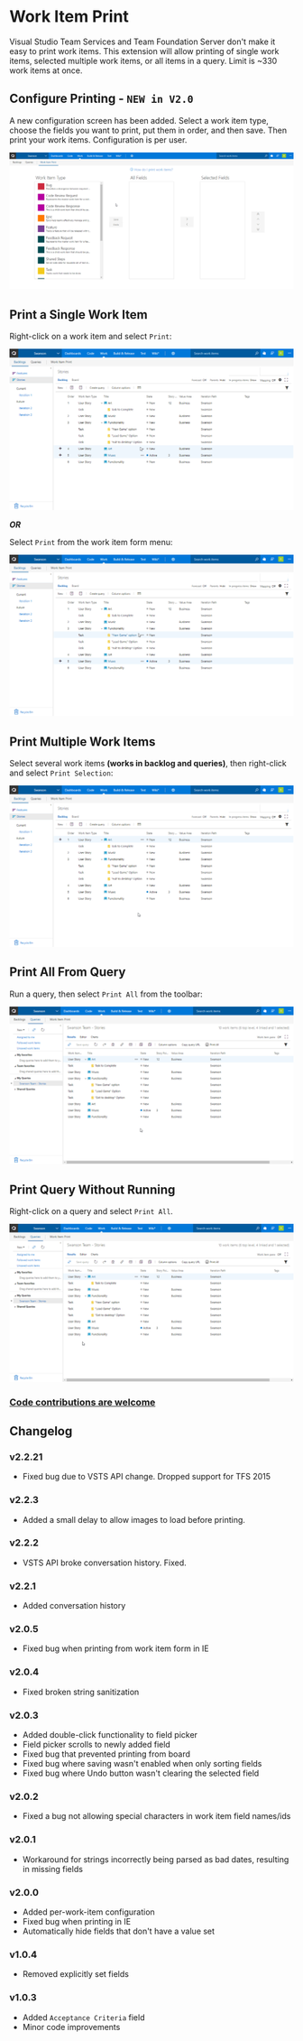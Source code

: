 # Work Item Print

Visual Studio Team Services and Team Foundation Server don't make it easy to print work items. This extension will allow printing of single work items, selected multiple work items, or all items in a query. Limit is ~330 work items at once.


## Configure Printing  -  **`NEW in V2.0`** 

A new configuration screen has been added. Select a work item type, choose the fields you want to print, put them in order, and then save. Then print your work items. Configuration is per user.

![Configure printing](static/img/config.gif)

## Print a Single Work Item

Right-click on a work item and select `Print`:

![Print work item from context menu](static/img/single-context.gif)


***OR***

Select `Print` from the work item form menu:

![Print work item from menu](static/img/menu.gif)

## Print Multiple Work Items

Select several work items **(works in backlog and queries)**, then right-click and select `Print Selection`:

![Print several work items from context menu](static/img/multiple-context.gif)

## Print All From Query

Run a query, then select `Print All` from the toolbar:

![Print work items in a query](static/img/query-button.gif)


## Print Query Without Running

Right-click on a query and select `Print All`.

![Print work items in a query](static/img/query-context.gif)

### [Code contributions are welcome](https://github.com/mrtarantula/wiprint)

## Changelog

### v2.2.21

* Fixed bug due to VSTS API change. Dropped support for TFS 2015
### v2.2.3

* Added a small delay to allow images to load before printing.
### v2.2.2

* VSTS API broke conversation history. Fixed.

### v2.2.1

* Added conversation history

### v2.0.5

* Fixed bug when printing from work item form in IE

### v2.0.4

* Fixed broken string sanitization

### v2.0.3

* Added double-click functionality to field picker
* Field picker scrolls to newly added field
* Fixed bug that prevented printing from board
* Fixed bug where saving wasn't enabled when only sorting fields
* Fixed bug where Undo button wasn't clearing the selected field

### v2.0.2

* Fixed a bug not allowing special characters in work item field names/ids

### v2.0.1

* Workaround for strings incorrectly being parsed as bad dates, resulting in missing fields

### v2.0.0

* Added per-work-item configuration
* Fixed bug when printing in IE
* Automatically hide fields that don't have a value set

### v1.0.4

* Removed explicitly set fields

### v1.0.3

* Added `Acceptance Criteria` field
* Minor code improvements

